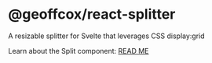 # @geoffcox/react-splitter

A resizable splitter for Svelte that leverages CSS display:grid

Learn about the Split component: [READ ME](package/readme.md)